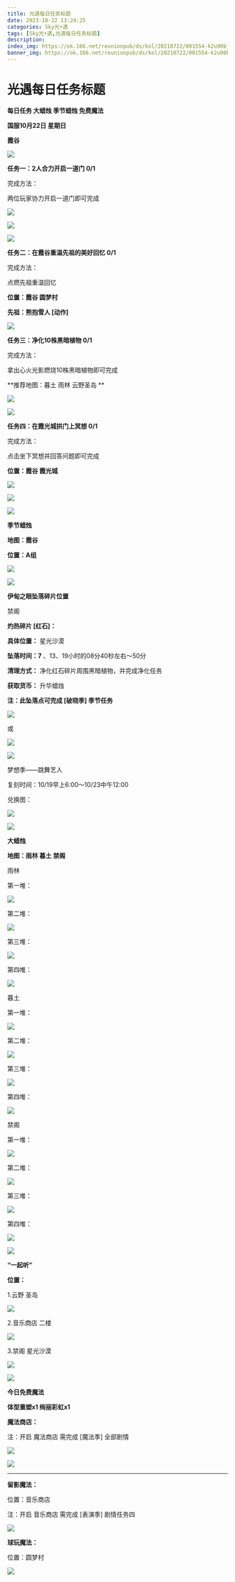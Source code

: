 ```yaml
---
title: 光遇每日任务标题
date: 2023-10-22 13:24:25
categories: Sky光•遇
tags: [Sky光•遇,光遇每日任务标题]
description: 
index_img: https://ok.166.net/reunionpub/ds/kol/20210722/001554-k2u90bj7ay.png?imageView&thumbnail=600x0&type=jpg
banner_img: https://ok.166.net/reunionpub/ds/kol/20210722/001554-k2u90bj7ay.png?imageView&thumbnail=600x0&type=jpg
---
```

# 光遇每日任务标题
**每日任务 大蜡烛 季节蜡烛 免费魔法**

 **国服10月22日 星期日**

 **霞谷**

![](https://img.166.net/reunionpub/ds/kol/20231022/001330-gs1nqasyli.jpg)

 **任务一：2人合力开启一道门 0/1**

完成方法：

两位玩家协力开启一道门即可完成

![](https://img.166.net/reunionpub/ds/kol/20231022/000109-497rseoasd.jpeg)

![](https://img.166.net/reunionpub/ds/kol/20231022/000123-sv4f7abyn1.jpeg)

![](https://img.166.net/reunionpub/ds/kol/20231022/000148-o1jbln2fss.jpeg)

 **任务二：在霞谷重温先祖的美好回忆 0/1**

完成方法：

点燃先祖重温回忆

 **位置：霞谷 圆梦村**

 **先祖：熊抱雪人 [动作]**

![](https://img.166.net/reunionpub/ds/kol/20231022/000327-6s3l14broi.jpg)

 **任务三：净化10株黑暗植物 0/1**

完成方法：

拿出心火光影燃烧10株黑暗植物即可完成

 **推荐地图：暮土 雨林 云野圣岛   **

![](https://img.166.net/reunionpub/ds/kol/20231022/000345-27els1brjv.jpeg)

![](https://img.166.net/reunionpub/ds/kol/20231022/000351-s9lt7i31sb.jpeg)

 **任务四：在霞光城拱门上冥想 0/1**

完成方法：

点击坐下冥想并回答问题即可完成

 **位置：霞谷 霞光城**

![](https://img.166.net/reunionpub/ds/kol/20231022/000408-rwbi8lgohv.jpeg)

![](https://img.166.net/reunionpub/ds/kol/20231022/000413-k29clbt4z0.jpeg)

![](https://img.166.net/reunionpub/ds/kol/20231014/003453-vozlin1q8p.png)

 **季节蜡烛**

 **地图：霞谷**

 **位置：A组**

![](https://img.166.net/reunionpub/ds/kol/20231021/235216-35ssv2atze.jpg)

![](https://img.166.net/reunionpub/ds/kol/20231014/003453-vozlin1q8p.png)

 **伊甸之眼坠落碎片位置**

禁阁

 **灼热碎片 [红石]：**

 **具体位置：** 星光沙漠

 **坠落时间：7** 、13、19小时的08分40秒左右～50分

 **清理方式：** 净化红石碎片周围黑暗植物，并完成净化任务

 **获取货币：** 升华蜡烛

 **注：此坠落点可完成  [破晓季] 季节任务**

![](https://img.166.net/reunionpub/ds/kol/20231022/000914-9foh0nksjq.jpeg)

或

![](https://img.166.net/reunionpub/ds/kol/20231022/000922-13dwerpsfu.jpg)

![](https://img.166.net/reunionpub/ds/kol/20231014/002539-7uzhdl3t0m.png)

梦想季——跳舞艺人

复刻时间：10/19早上6:00～10/23中午12:00

兑换图：

![](https://img.166.net/reunionpub/ds/kol/20231019/235406-45qrsdc3nt.jpg)

![](https://img.166.net/reunionpub/ds/kol/20231014/002539-7uzhdl3t0m.png)

 **大蜡烛**

 **地图：雨林 暮土 禁阁**

雨林

第一堆：

![](https://img.166.net/reunionpub/ds/kol/20231021/235334-8k4d1vzlfi.jpeg)

第二堆：

![](https://img.166.net/reunionpub/ds/kol/20231021/235342-sngwqveysz.jpeg)

第三堆：

![](https://img.166.net/reunionpub/ds/kol/20231021/235358-cut58spz2s.png)

第四堆：

![](https://img.166.net/reunionpub/ds/kol/20231021/235410-ofb6sg0eca.png)

暮土

第一堆：

![](https://img.166.net/reunionpub/ds/kol/20231021/235429-zrwvyodsh5.png)

第二堆：

![](https://img.166.net/reunionpub/ds/kol/20231021/235441-szot6l1c82.png)

第三堆：

![](https://img.166.net/reunionpub/ds/kol/20231021/235458-k9yoj6lipu.png)

第四堆：

![](https://img.166.net/reunionpub/ds/kol/20231021/235509-yjqci1okrz.png)

禁阁

第一堆：

![](https://img.166.net/reunionpub/ds/kol/20231021/235559-2vtifgdycu.png)

第二堆：

![](https://img.166.net/reunionpub/ds/kol/20231021/235651-6fy9wnat2g.png)

第三堆：

![](https://img.166.net/reunionpub/ds/kol/20231021/235712-vmup8jlyfk.png)

第四堆：

![](https://img.166.net/reunionpub/ds/kol/20231021/235731-456k12le8m.png)

![](https://img.166.net/reunionpub/ds/kol/20231014/003005-dok0cb2fuz.png)

 **“一起听”**

 **位置：**

1.云野 圣岛

![](https://img.166.net/reunionpub/ds/kol/20231014/004010-de83b4jwu6.jpeg)

2.音乐商店 二楼

![](https://img.166.net/reunionpub/ds/kol/20231014/004020-k8jwmpg94o.jpeg)

3.禁阁 星光沙漠

![](https://img.166.net/reunionpub/ds/kol/20231014/004040-1mpch2gvy6.png)

![](https://img.166.net/reunionpub/ds/kol/20231014/004048-gyt2imp830.png)

 **今日免费魔法**

 **体型重塑x1 绚丽彩虹x1**

 **魔法商店：**

注：开启 魔法商店 需完成 [魔法季] 全部剧情

![](https://img.166.net/reunionpub/ds/kol/20231014/004605-qmuiowanf4.png)

![](https://img.166.net/reunionpub/ds/kol/20231021/235750-3ebh6znv54.jpeg)

 ****

**留影魔法：**

位置：音乐商店

注：开启 音乐商店 需完成 [表演季] 剧情任务四

![](https://img.166.net/reunionpub/ds/kol/20231014/004941-6k9cb1yuv0.png)

 **球玩魔法：**

位置：圆梦村

![](https://img.166.net/reunionpub/ds/kol/20231014/005022-4hnlvzm7iu.png)

